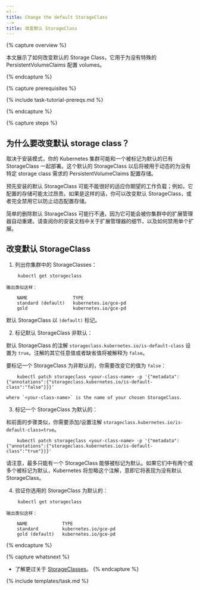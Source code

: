 ```yaml
---
<!--
title: Change the default StorageClass
-->
title: 改变默认 StorageClass
---
```


{% capture overview %}
<!--
This page shows how to change the default Storage Class that is used to
provision volumes for PersistentVolumeClaims that have no special requirements.
-->
本文展示了如何改变默认的 Storage Class，它用于为没有特殊的 PersistentVolumeClaims 配置 volumes。

{% endcapture %}

{% capture prerequisites %}

{% include task-tutorial-prereqs.md %}

{% endcapture %}

{% capture steps %}

<!--
## Why change the default storage class?
-->
## 为什么要改变默认 storage class？

<!--
Depending on the installation method, your Kubernetes cluster may be deployed with
an existing StorageClass that is marked as default. This default StorageClass
is then used to dynamically provision storage for PersistentVolumeClaims
that do not require any specific storage class. See
[PersistentVolumeClaim documentation](/docs/user-guide/persistent-volumes/#class-1)
for details.
-->
取决于安装模式，你的 Kubernetes 集群可能和一个被标记为默认的已有 StorageClass 一起部署。这个默认的 StorageClass 以后将被用于动态的为没有特定 storage class 需求的 PersistentVolumeClaims 配置存储。

<!--
The pre-installed default StorageClass may not fit well with your expected workload;
for example, it might provision storage that is too expensive. If this is the case,
you can either change the default StorageClass or disable it completely to avoid
dynamic provisioning of storage.
-->
预先安装的默认 StorageClass 可能不能很好的适应你期望的工作负载；例如，它配置的存储可能太过昂贵。如果是这样的话，你可以改变默认 StorageClass，或者完全禁用它以防止动态配置存储。

<!--
Simply deleting the default StorageClass may not work, as it may be re-created
automatically by the addon manager running in your cluster. Please consult the docs for your installation
for details about addon manager and how to disable individual addons.
-->
简单的删除默认 StorageClass 可能行不通，因为它可能会被你集群中的扩展管理器自动重建。请查阅你的安装文档中关于扩展管理器的细节，以及如何禁用单个扩展。

<!--
## Changing the default StorageClass
-->
## 改变默认 StorageClass

<!--
1. List the StorageClasses in your cluster:
-->
1. 列出你集群中的 StorageClasses：

        kubectl get storageclass

<!--
    The output is similar to this:
-->
	输出类似这样：

        NAME                 TYPE
        standard (default)   kubernetes.io/gce-pd
        gold                 kubernetes.io/gce-pd

<!--
   The default StorageClass is marked by `(default)`.
-->
   默认 StorageClass 以 `(default)` 标记。

<!--
2. Mark the default StorageClass as non-default:
-->
2. 标记默认 StorageClass  非默认：

<!--
   The default StorageClass has an annotation
   `storageclass.kubernetes.io/is-default-class` set to `true`. Any other value
   or absence of the annotation is interpreted as `false`.
-->
   默认 StorageClass 的注解 `storageclass.kubernetes.io/is-default-class` 设置为 `true`。注解的其它任意值或者缺省值将被解释为 `false`。

<!--
   To mark a StorageClass as non-default, you need to change its value to `false`:
-->
   要标记一个 StorageClass 为非默认的，你需要改变它的值为 `false`： 

        kubectl patch storageclass <your-class-name> -p '{"metadata": {"annotations":{"storageclass.kubernetes.io/is-default-class":"false"}}}'

    where `<your-class-name>` is the name of your chosen StorageClass.

<!--
3. Mark a StorageClass as default:
-->
3. 标记一个 StorageClass 为默认的：

<!--
   Similarly to the previous step, you need to add/set the annotation
   `storageclass.kubernetes.io/is-default-class=true`.
-->
   和前面的步骤类似，你需要添加/设置注解 `storageclass.kubernetes.io/is-default-class=true`。

        kubectl patch storageclass <your-class-name> -p '{"metadata": {"annotations":{"storageclass.kubernetes.io/is-default-class":"true"}}}'

<!--
   Please note that at most one StorageClass can be marked as default. If two
   or more of them are marked as default, Kubernetes ignores the annotation,
   i.e. it behaves as if there is no default StorageClass.
-->
   请注意，最多只能有一个 StorageClass 能够被标记为默认。如果它们中有两个或多个被标记为默认，Kubernetes 将忽略这个注解，意即它将表现为没有默认 StorageClass。

<!--
4. Verify that your chosen StorageClass is default:
-->
4. 验证你选用的 StorageClass 为默认的：

        kubectl get storageclass

<!--
    The output is similar to this:
-->
    输出类似这样：

        NAME             TYPE
        standard         kubernetes.io/gce-pd
        gold (default)   kubernetes.io/gce-pd

{% endcapture %}

{% capture whatsnext %}
<!--
* Learn more about [StorageClasses](/docs/concepts/storage/persistent-volumes/).
-->
* 了解更过关于  [StorageClasses](/docs/concepts/storage/persistent-volumes/)。
  {% endcapture %}

{% include templates/task.md %}

